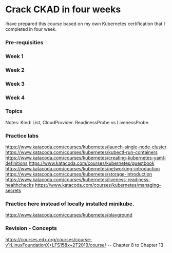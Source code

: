 # Crack CKAD in four weeks
Ihave prepared this course based on my own Kubernetes certification that I completed in four week. 

### Pre-requisities

### Week 1

### Week 2

### Week 3


### Week 4

### Topics

Notes: Kind: List, CloudProvider.
ReadinessProbe vs LivenessProbe. 
### Practice labs
https://www.katacoda.com/courses/kubernetes/launch-single-node-cluster
https://www.katacoda.com/courses/kubernetes/kubectl-run-containers
https://www.katacoda.com/courses/kubernetes/creating-kubernetes-yaml-definitions
https://www.katacoda.com/courses/kubernetes/guestbook
https://www.katacoda.com/courses/kubernetes/networking-introduction
https://www.katacoda.com/courses/kubernetes/storage-introduction
https://www.katacoda.com/courses/kubernetes/liveness-readiness-healthchecks
https://www.katacoda.com/courses/kubernetes/managing-secrets


### Practice here instead of locally installed minikube.
https://www.katacoda.com/courses/kubernetes/playground

### Revision - Concepts
https://courses.edx.org/courses/course-v1:LinuxFoundationX+LFS158x+2T2019/course/   -- Chapter 8 to Chapter 13
